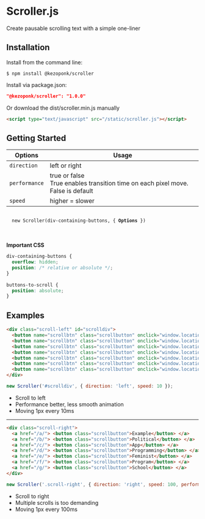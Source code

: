 # Scroller.js
Create pausable scrolling text with a simple one-liner<br>

## Installation
Install from the command line:
```shell
$ npm install @kezoponk/scroller
```
Install via package.json:
```json
"@kezoponk/scroller": "1.0.0" 
```
Or download the dist/scroller.min.js manually
```html
<script type="text/javascript" src="/static/scroller.js"></script>
```

## Getting Started
| Options | Usage |
| --- | --- |
| `direction` | left or right |
| `performance` | true or false <br>True enables transition time on each pixel move. False is default |
| `speed` | higher = slower |

<code>
  new Scroller(div-containing-buttons, { <strong>Options</strong> })
</code><br><br>

**Important CSS**

```css
div-containing-buttons {
  overflow: hidden;
  position: /* relative or absolute */;
}
  
buttons-to-scroll {
  position: absolute;
}
```

## Examples
```html
<div class="scroll-left" id="scrolldiv">
  <button name="scrollbtn" class="scrollbutton" onclick="window.location=example.html">Example</button>
  <button name="scrollbtn" class="scrollbutton" onclick="window.location=political.html">Political</button>
  <button name="scrollbtn" class="scrollbutton" onclick="window.location=app.html">App</button>
  <button name="scrollbtn" class="scrollbutton" onclick="window.location=programming.html">Programming</button>
  <button name="scrollbtn" class="scrollbutton" onclick="window.location=feminist.html">Feminist</button>
  <button name="scrollbtn" class="scrollbutton" onclick="window.location=program.html">Program</button>
  <button name="scrollbtn" class="scrollbutton" onclick="window.location=school.html">School</button>
</div>
```
```javascript
new Scroller('#scrolldiv', { direction: 'left', speed: 10 });
```
- Scroll to left
- Performance better, less smooth animation
- Moving 1px every 10ms

___

```html
<div class="scroll-right">
  <a href="/a/"> <button class="scrollbutton">Example</button> </a>
  <a href="/b/"> <button class="scrollbutton">Political</button> </a>
  <a href="/c/"> <button class="scrollbutton">App</button> </a>
  <a href="/d/"> <button class="scrollbutton">Programming</button> </a>
  <a href="/e/"> <button class="scrollbutton">Feminist</button> </a>
  <a href="/f/"> <button class="scrollbutton">Program</button> </a>
  <a href="/g/"> <button class="scrollbutton">School</button> </a>
</div>
```
```javascript
new Scroller('.scroll-right', { direction: 'right', speed: 100, performance: true });
```
- Scroll to right
- Multiple scrolls is too demanding
- Moving 1px every 100ms
